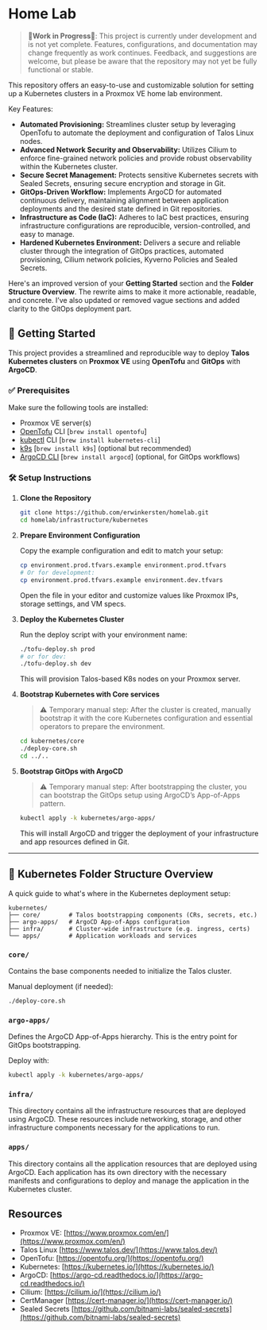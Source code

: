 # Home Lab

> 🚧**Work in Progress**🚧: This project is currently under development and is not yet complete. Features, configurations, and documentation may change frequently as work continues. Feedback, and suggestions are welcome, but please be aware that the repository may not yet be fully functional or stable.

This repository offers an easy-to-use and customizable solution for setting up a Kubernetes clusters in a Proxmox VE home lab environment.

Key Features:

- **Automated Provisioning:** Streamlines cluster setup by leveraging OpenTofu to automate the deployment and configuration of Talos Linux nodes.
- **Advanced Network Security and Observability:** Utilizes Cilium to enforce fine-grained network policies and provide robust observability within the Kubernetes cluster.
- **Secure Secret Management:** Protects sensitive Kubernetes secrets with Sealed Secrets, ensuring secure encryption and storage in Git.
- **GitOps-Driven Workflow:** Implements ArgoCD for automated continuous delivery, maintaining alignment between application deployments and the desired state defined in Git repositories.
- **Infrastructure as Code (IaC):** Adheres to IaC best practices, ensuring infrastructure configurations are reproducible, version-controlled, and easy to manage.
- **Hardened Kubernetes Environment:** Delivers a secure and reliable cluster through the integration of GitOps practices, automated provisioning, Cilium network policies, Kyverno Policies and Sealed Secrets.

Here's an improved version of your **Getting Started** section and the **Folder Structure Overview**. The rewrite aims to make it more actionable, readable, and concrete. I’ve also updated or removed vague sections and added clarity to the GitOps deployment part.


## 🚀 Getting Started

This project provides a streamlined and reproducible way to deploy **Talos Kubernetes clusters** on **Proxmox VE** using **OpenTofu** and **GitOps** with **ArgoCD**. 

### ✅ Prerequisites

Make sure the following tools are installed:

- Proxmox VE server(s)
- [OpenTofu](https://opentofu.org/) CLI [`brew install opentofu`]
- [kubectl](https://kubernetes.io/docs/tasks/tools/) CLI [`brew install kubernetes-cli`]
- [k9s](https://k9scli.io/) [`brew install k9s`] (optional but recommended)  
- [ArgoCD CLI](https://argo-cd.readthedocs.io/en/stable/cli_installation/) [`brew install argocd`] (optional, for GitOps workflows) 

### 🛠️ Setup Instructions

1. **Clone the Repository**

   ```bash
   git clone https://github.com/erwinkersten/homelab.git
   cd homelab/infrastructure/kubernetes
   ```

2. **Prepare Environment Configuration**

   Copy the example configuration and edit to match your setup:

   ```bash
   cp environment.prod.tfvars.example environment.prod.tfvars
   # Or for development:
   cp environment.prod.tfvars.example environment.dev.tfvars
   ```

   Open the file in your editor and customize values like Proxmox IPs, storage settings, and VM specs.

3. **Deploy the Kubernetes Cluster**

   Run the deploy script with your environment name:

   ```bash
   ./tofu-deploy.sh prod
   # or for dev:
   ./tofu-deploy.sh dev
   ```

   This will provision Talos-based K8s nodes on your Proxmox server.

4. **Bootstrap Kubernetes with Core services**
   > ⚠️ Temporary manual step: After the cluster is created, manually bootstrap it with the core Kubernetes configuration and essential operators to prepare the environment.
      
    ```bash
    cd kubernetes/core
    ./deploy-core.sh
    cd ../..
    ```

5. **Bootstrap GitOps with ArgoCD**
    > ⚠️ Temporary manual step: After bootstrapping the cluster, you can bootstrap the GitOps setup using ArgoCD’s App-of-Apps pattern.

   ```bash
   kubectl apply -k kubernetes/argo-apps/
   ```
   This will install ArgoCD and trigger the deployment of your infrastructure and app resources defined in Git.

---

## 📁 Kubernetes Folder Structure Overview

A quick guide to what's where in the Kubernetes deployment setup:

```
kubernetes/
├── core/        # Talos bootstrapping components (CRs, secrets, etc.)
├── argo-apps/   # ArgoCD App-of-Apps configuration
├── infra/       # Cluster-wide infrastructure (e.g. ingress, certs)
└── apps/        # Application workloads and services
```

### `core/`

Contains the base components needed to initialize the Talos cluster.

Manual deployment (if needed):

```bash
./deploy-core.sh
```

### `argo-apps/`

Defines the ArgoCD App-of-Apps hierarchy. This is the entry point for GitOps bootstrapping.

Deploy with:

```bash
kubectl apply -k kubernetes/argo-apps/
```

### `infra/`

This directory contains all the infrastructure resources that are deployed using ArgoCD. These resources include networking, storage, and other infrastructure components necessary for the applications to run.

### `apps/`

This directory contains all the application resources that are deployed using ArgoCD. Each application has its own directory with the necessary manifests and configurations to deploy and manage the application in the Kubernetes cluster.

## Resources

- Proxmox VE: [https://www.proxmox.com/en/](https://www.proxmox.com/en/)
- Talos Linux [https://www.talos.dev/](https://www.talos.dev/)
- OpenTofu: [https://opentofu.org/](https://opentofu.org/)
- Kubernetes: [https://kubernetes.io/](https://kubernetes.io/)
- ArgoCD: [https://argo-cd.readthedocs.io/](https://argo-cd.readthedocs.io/)
- Cilium: [https://cilium.io/](https://cilium.io/)
- CertManager [https://cert-manager.io/](https://cert-manager.io/)
- Sealed Secrets [https://github.com/bitnami-labs/sealed-secrets](https://github.com/bitnami-labs/sealed-secrets)